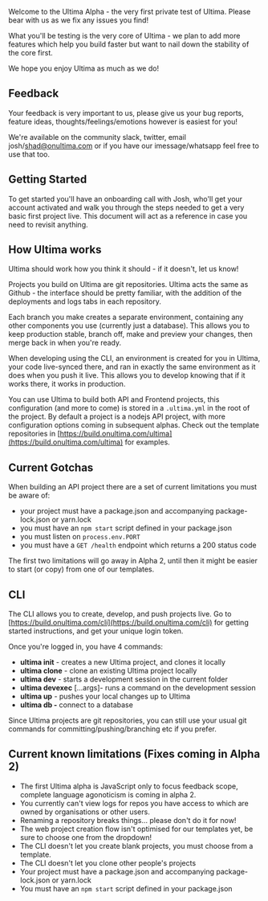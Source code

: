 Welcome to the Ultima Alpha - the very first private test of Ultima. Please bear with us as we fix any issues you find!

What you'll be testing is the very core of Ultima - we plan to add more features which help you build faster but want to nail down the stability of the core first.

We hope you enjoy Ultima as much as we do!

## Feedback

Your feedback is very important to us, please give us your bug reports, feature ideas, thoughts/feelings/emotions however is easiest for you!

We're available on the community slack, twitter, email josh/shad@onultima.com or if you have our imessage/whatsapp feel free to use that too.

## Getting Started

To get started you'll have an onboarding call with Josh, who'll get your account activated and walk you through the steps needed to get a very basic first project live. This document will act as a reference in case you need to revisit anything.

## How Ultima works

Ultima should work how you think it should - if it doesn't, let us know!

Projects you build on Ultima are git repositories. Ultima acts the same as Github - the interface should be pretty familiar, with the addition of the deployments and logs tabs in each repository.

Each branch you make creates a separate environment, containing any other components you use (currently just a database). This allows you to keep production stable, branch off, make and preview your changes, then merge back in when you're ready.

When developing using the CLI, an environment is created for you in Ultima, your code live-synced there, and ran in exactly the same environment as it does when you push it live. This allows you to develop knowing that if it works there, it works in production.

You can use Ultima to build both API and Frontend projects, this configuration (and more to come) is stored in a `.ultima.yml` in the root of the project. By default a project is a nodejs API project, with more configuration options coming in subsequent alphas. Check out the template repositories in [](https://build.onultima.com/ultima)[https://build.onultima.com/ultima](https://build.onultima.com/ultima) for examples.

## Current Gotchas

When building an API project there are a set of current limitations you must be aware of:

-   your project must have a package.json and accompanying package-lock.json or yarn.lock
-   you must have an `npm start` script defined in your package.json
-   you must listen on `process.env.PORT`
-   you must have a `GET /health` endpoint which returns a 200 status code

The first two limitations will go away in Alpha 2, until then it might be easier to start (or copy) from one of our templates.

## CLI

The CLI allows you to create, develop, and push projects live. Go to [](https://build.onultima.com/cli)[https://build.onultima.com/cli](https://build.onultima.com/cli) for getting started instructions, and get your unique login token.

Once you're logged in, you have 4 commands:

-   **ultima init** _<project name>_ - creates a new Ultima project, and clones it locally
-   **ultima clone** _<project name>_ - clone an existing Ultima project locally
-   **ultima dev** - starts a development session in the current folder
-   **ultima devexec** <command> [...args]- runs a command on the development session
-   **ultima up** - pushes your local changes up to Ultima
-   **ultima db -** connect to a database

Since Ultima projects are git repositories, you can still use your usual git commands for committing/pushing/branching etc if you prefer.

## Current known limitations (Fixes coming in Alpha 2)

-   The first Ultima alpha is JavaScript only to focus feedback scope, complete language agonoticism is coming in alpha 2.
-   You currently can't view logs for repos you have access to which are owned by organisations or other users.
-   Renaming a repository breaks things... please don't do it for now!
-   The web project creation flow isn't optimised for our templates yet, be sure to choose one from the dropdown!
-   The CLI doesn't let you create blank projects, you must choose from a template.
-   The CLI doesn't let you clone other people's projects
-   Your project must have a package.json and accompanying package-lock.json or yarn.lock
-   You must have an `npm start` script defined in your package.json
